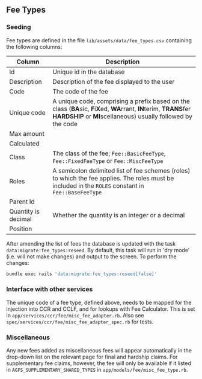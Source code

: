 ## Fee Types

### Seeding

Fee types are defined in the file `lib/assets/data/fee_types.csv` containing the following columns:

|Column|Description|
|---|---|
|Id|Unique id in the database|
|Description|Description of the fee displayed to the user|
|Code|The code of the fee|
|Unique code|A unique code, comprising a prefix based on the class (**BA**sic, **F**i**X**ed, **WA**rrant, **IN**terim, **TRANS**fer **HARDSHIP** or **MI**scellaneous) usually followed by the code|
|Max amount||
|Calculated||
|Class|The class of the fee; `Fee::BasicFeeType`, `Fee::FixedFeeType` or `Fee::MiscFeeType`|
|Roles|A semicolon delimited list of fee schemes (roles) to which the fee applies. The roles must be included in the `ROLES` constant in `Fee::BaseFeeType`|
|Parent Id||
|Quantity is decimal|Whether the quantity is an integer or a decimal|
|Position||

After amending the list of fees the database is updated with the task
`data:migrate:fee_types:reseed`. By default, this task will run in 'dry mode'
(i.e. will not make changes) and output to the screen. To perform the changes:

```bash
bundle exec rails 'data:migrate:fee_types:reseed[false]'
```

### Interface with other services

The unique code of a fee type, defined above, needs to be mapped for the
injection into CCR and CCLF, and for lookups with Fee Calculator. This is set
in `app/services/ccr/fee/misc_fee_adapter.rb`. Also see
`spec/services/ccr/fee/misc_fee_adapter_spec.rb` for tests.

### Miscellaneous

Any new fees added as miscellaneous fees will appear automatically in the
drop-down list on the relevant page for final and hardship claims. For
supplementary fee claims, however, the fee will only be available if it listed
in `AGFS_SUPPLEMENTARY_SHARED_TYPES` in `app/models/fee/misc_fee_type.rb`.
